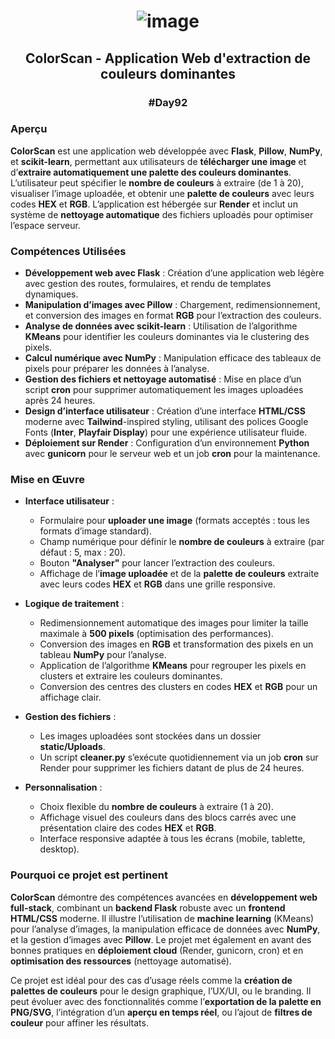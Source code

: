 # <p align="center"> ![image](https://github.com/user-attachments/assets/973b6d5f-7202-4b73-a622-498e2766e50b) </p>

## <p align="center"> ColorScan - Application Web d'extraction de couleurs dominantes </p>

### <p align="center"> #Day92 </p>

### Aperçu

**ColorScan** est une application web développée avec **Flask**, **Pillow**, **NumPy**, et **scikit-learn**, permettant aux utilisateurs de **télécharger une image** et d’**extraire automatiquement une palette des couleurs dominantes**. L’utilisateur peut spécifier le **nombre de couleurs** à extraire (de 1 à 20), visualiser l’image uploadée, et obtenir une **palette de couleurs** avec leurs codes **HEX** et **RGB**. L’application est hébergée sur **Render** et inclut un système de **nettoyage automatique** des fichiers uploadés pour optimiser l’espace serveur.

### Compétences Utilisées

- **Développement web avec Flask** : Création d’une application web légère avec gestion des routes, formulaires, et rendu de templates dynamiques.
- **Manipulation d’images avec Pillow** : Chargement, redimensionnement, et conversion des images en format **RGB** pour l’extraction des couleurs.
- **Analyse de données avec scikit-learn** : Utilisation de l’algorithme **KMeans** pour identifier les couleurs dominantes via le clustering des pixels.
- **Calcul numérique avec NumPy** : Manipulation efficace des tableaux de pixels pour préparer les données à l’analyse.
- **Gestion des fichiers et nettoyage automatisé** : Mise en place d’un script **cron** pour supprimer automatiquement les images uploadées après 24 heures.
- **Design d’interface utilisateur** : Création d’une interface **HTML/CSS** moderne avec **Tailwind**-inspired styling, utilisant des polices Google Fonts (**Inter**, **Playfair Display**) pour une expérience utilisateur fluide.
- **Déploiement sur Render** : Configuration d’un environnement **Python** avec **gunicorn** pour le serveur web et un job **cron** pour la maintenance.

### Mise en Œuvre

- **Interface utilisateur** :
  - Formulaire pour **uploader une image** (formats acceptés : tous les formats d’image standard).
  - Champ numérique pour définir le **nombre de couleurs** à extraire (par défaut : 5, max : 20).
  - Bouton **"Analyser"** pour lancer l’extraction des couleurs.
  - Affichage de l’**image uploadée** et de la **palette de couleurs** extraite avec leurs codes **HEX** et **RGB** dans une grille responsive.

- **Logique de traitement** :
  - Redimensionnement automatique des images pour limiter la taille maximale à **500 pixels** (optimisation des performances).
  - Conversion des images en **RGB** et transformation des pixels en un tableau **NumPy** pour l’analyse.
  - Application de l’algorithme **KMeans** pour regrouper les pixels en clusters et extraire les couleurs dominantes.
  - Conversion des centres des clusters en codes **HEX** et **RGB** pour un affichage clair.

- **Gestion des fichiers** :
  - Les images uploadées sont stockées dans un dossier **static/Uploads**.
  - Un script **cleaner.py** s’exécute quotidiennement via un job **cron** sur Render pour supprimer les fichiers datant de plus de 24 heures.

- **Personnalisation** :
  - Choix flexible du **nombre de couleurs** à extraire (1 à 20).
  - Affichage visuel des couleurs dans des blocs carrés avec une présentation claire des codes **HEX** et **RGB**.
  - Interface responsive adaptée à tous les écrans (mobile, tablette, desktop).

### Pourquoi ce projet est pertinent

**ColorScan** démontre des compétences avancées en **développement web full-stack**, combinant un **backend Flask** robuste avec un **frontend HTML/CSS** moderne. Il illustre l’utilisation de **machine learning** (KMeans) pour l’analyse d’images, la manipulation efficace de données avec **NumPy**, et la gestion d’images avec **Pillow**. Le projet met également en avant des bonnes pratiques en **déploiement cloud** (Render, gunicorn, cron) et en **optimisation des ressources** (nettoyage automatisé).

Ce projet est idéal pour des cas d’usage réels comme la **création de palettes de couleurs** pour le design graphique, l’UX/UI, ou le branding. Il peut évoluer avec des fonctionnalités comme l’**exportation de la palette en PNG/SVG**, l’intégration d’un **aperçu en temps réel**, ou l’ajout de **filtres de couleur** pour affiner les résultats.

##